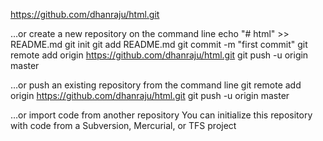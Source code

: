 https://github.com/dhanraju/html.git

…or create a new repository on the command line
echo "# html" >> README.md
git init
git add README.md
git commit -m "first commit"
git remote add origin https://github.com/dhanraju/html.git
git push -u origin master

…or push an existing repository from the command line
git remote add origin https://github.com/dhanraju/html.git
git push -u origin master

…or import code from another repository
You can initialize this repository with code from a Subversion, Mercurial, or TFS project
